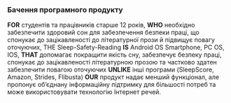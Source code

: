 ### Бачення програмного продукту
**FOR** студентів та працівників старше 12 років, **WHO** необхідно забезпечити здоровий сон для забезпечення безпеки праці, що спонукає до зацікавленості до літературної прози й підвищує повагу оточуючих, THE Sleep-Safety-Reading **IS** Android OS Smartphone, PC OS, IOS, **THAT** допомагає покращити якість сну, забезпечує безпеку праці, спонукає до зацікавленості літературною прозою та частково здатен забезпечити повагою оточуючих **UNLIKE** інші програми (SleepScore, Amazon, Strides, Flibusta) **OUR** продукт надає менший
функціонал, але пропонує об’єднану інформаційну підтримку для більшості потреб та може використовувати технологію Інтернет речей.
